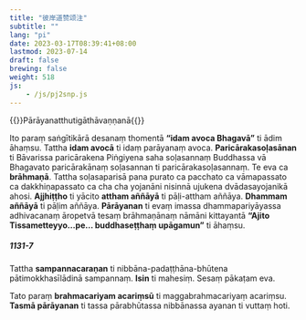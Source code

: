 ```yaml
---
title: "彼岸道赞颂注"
subtitle: ""
lang: "pi"
date: 2023-03-17T08:39:41+08:00
lastmod: 2023-07-14
draft: false
brewing: false
weight: 518
js:
    - /js/pj2snp.js
---
```


{{<subtitle>}}Pārāyanatthutigāthāvaṇṇanā{{</subtitle>}}

Ito paraṃ saṅgītikārā desanaṃ thomentā **“idam avoca Bhagavā”** ti ādim āhaṃsu. Tattha **idam avocā** ti idaṃ parāyanaṃ avoca. **Paricārakasoḷasānan** ti Bāvarissa paricārakena Piṅgiyena saha soḷasannaṃ Buddhassa vā Bhagavato paricārakānaṃ soḷasannan ti paricārakasoḷasannaṃ. Te eva ca **brāhmaṇā**. Tattha soḷasaparisā pana purato ca pacchato ca vāmapassato ca dakkhiṇapassato ca cha cha yojanāni nisinnā ujukena dvādasayojanikā ahosi. **Ajjhiṭṭho** ti yācito **attham aññāyā** ti pāḷi-attham aññāya. **Dhammam aññāyā** ti pāḷim aññāya. **Pārāyanan** ti evaṃ imassa dhammapariyāyassa adhivacanaṃ āropetvā tesaṃ brāhmaṇānaṃ nāmāni kittayantā **“Ajito Tissametteyyo…pe… buddhaseṭṭhaṃ upāgamun”** ti āhaṃsu.

##### 1131-7

Tattha **sampannacaraṇan** ti nibbāna-padaṭṭhāna-bhūtena pātimokkhasīlādinā sampannaṃ. **Isin** ti mahesiṃ. Sesaṃ pākaṭam eva.

Tato paraṃ **brahmacariyam acariṃsū** ti maggabrahmacariyaṃ acariṃsu. **Tasmā pārāyanan** ti tassa pārabhūtassa nibbānassa ayanan ti vuttaṃ hoti.